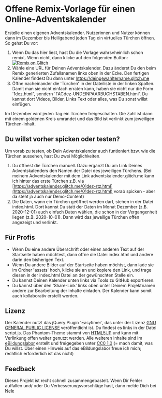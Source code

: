 # Offene Remix-Vorlage für einen Online-Adventskalender 

Erstelle einen eigenen Adventskalender. Nutzerinnen und Nutzer können dann im Dezember bis Heiligabend jeden Tag ein virtuelles Türchen öffnen.
So gehst Du vor:

1. Wenn Du das hier liest, hast Du die Vorlage wahrsvheinlich schon remixt. Wenn nicht, dann klicke auf den folgenden Button: [![Remix on Glitch](https://cdn.glitch.com/2703baf2-b643-4da7-ab91-7ee2a2d00b5b%2Fremix-button.svg)](https://glitch.com/edit/#!/remix/adventskalender)
2. Wähle eine URL für Deinen Adventskalender. Dazu änderst Du den beim Remix generierten Zufallsnamen links oben in der Ecke. Den fertigen Kalender findest Du dann unter https://deingewahltername.glitch.me
3. Öffne nacheinander die 'Türchen' in der Dateiliste in der linken Spalten. Damit man sie nicht einfach erraten kann, haben sie nicht nur die Form '1dez.html", sondern 'TAGdez-UNDEINPAARBUCHSTABEN.html'. Du kannst dort Videos, Bilder, Links Text oder alles, was Du sonst willst einfügen.

Im Dezember wird jeden Tag ein Türchen freigeschalten. Die Zahl ist dann mit einem goldenen Kreis umrandet und das Bild ist verlinkt zum jeweiligen Türchen-Inhalt.


## Du willst vorher spicken oder testen?

Um vorab zu testen, ob Dein Adventskalender auch funtioniert bzw. wie die Türchen aussehen, hast Du zwei Möglichkeiten.

1. Du öffnest die Türchen manuell. Dazu ergänzt Du am Link Deines Adventskalenders den Namen der Datei des jeweiligen Türchens. (Bei meinem Adventskalender mit dem Link adventskalender.glitch.me kann ich hinter das erste Türchen z.B. via [https://adventskalender.glitch.me/01dez-rtz.html](https://adventskalender.glitch.me/01dez-rtz.html) vorab spicken - aber da steht ja auch nur Demo-Content)
2. Die Daten, wann ein Türchen geöffnet werden darf, stehen in der Datei index.html. Dort kannst Du statt der Daten im Monat Dezember (z.B. 2020-12-01) auch einfach Daten wählen, die schon in der Vergangenheit liegen (z.B. 2020-10-01). Dann wird das jeweilige Türchen offen angezeigt und verlinkt.

## Für Profis

* Wenn Du eine andere Überschrift oder einen anderen Text auf der Startseite haben möchtest, dann öffne die Datei index.html und ändere darin den bisherigen Text.
* Wenn Du andere Bilder auf der Startseite haben möchtst, dann lade sie im Ordner 'assets' hoch, klicke sie an und kopiere den Link, und trage diesen in der index.html Datei an der gewünschten Stelle ein. 
* Du kannst Deinen Kalender unten links via Tools zu GitHub exportieren.
* Du kannst über den 'Share-Link' links oben unter Deinem Projektnamen andere zur Bearbeitung der Inhalte einladen. Der Kalender kann somit auch kollaborativ erstellt werden.

## Lizenz

Der Kalender nutzt das jQuery Plugin 'Easytimer', das unter der Lizenz [GNU GENERAL PUBLIC LICENSE](https://www.gnu.org/licenses/gpl-2.0.html) veröffentlicht ist. Du findest es links in der Datei script.js. Das Phantom-Theme stammt von [HTML5UP](https://html5up.net) und kann mit Verlinkung offen weiter genutzt werden. Alle weiteren Inhalte sind im [eBildungslabor](https://ebildungslabor.de) erstellt und freigegeben unter [CC0 1.0](https://creativecommons.org/publicdomain/zero/1.0/deed.de) (= mach damit, was Du willst. Über einen Hinweis auf das eBildungslabor freue ich mich; rechtlich erforderlich ist das nicht)

## Feedback

Dieses Projekt ist recht schnell zusammengebastelt. Wenn Dir Fehler auffallen und/ oder Du Verbesserungsvorschläge hast, dann melde Dich bei [Nele](mailto:support@nele-hirsch.de)

